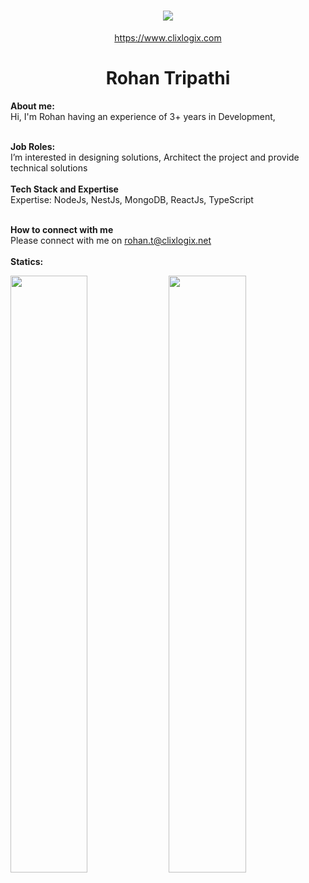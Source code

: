 <h1 align="center">
   <a>
    <img src="https://clixlogix.org/clixlogixlogo.jpeg"> </a>
</h1>
<p align="center">
    <a href="https://www.clixlogix.com/">
     https://www.clixlogix.com   
</a>
</p>
<h1 align="center">
  <b>Rohan Tripathi</b>
</h1>
<b> About me:</b>
</br>
Hi, I'm Rohan having an experience of 3+ years in Development,
</br>
</br>

<b>Job Roles:</b>
<br>
I’m interested in designing solutions, Architect the project and provide technical solutions
</br>
</br>
<b>Tech Stack and Expertise</b></br>
Expertise: NodeJs,  NestJs, MongoDB, ReactJs, TypeScript
</br>
</br>

<b>How to connect with me</b>
</br>
Please connect with me on  <a style="color: blue;" href="https://www.clixlogix.com/contact-us/">rohan.t@clixlogix.net</a>
</br>
</br>
<b>Statics:</b>
<p align="left">
  <img width="49.5%" src="https://github-readme-stats.vercel.app/api?username=rohan-clix&show_icons=true&theme=gruvbox&hide_border=true" />
    <img width="49.5%" src="https://github-readme-streak-stats.herokuapp.com/?user=rohan-clix&theme=gruvbox&hide_border=true" />
</p>
<br>
